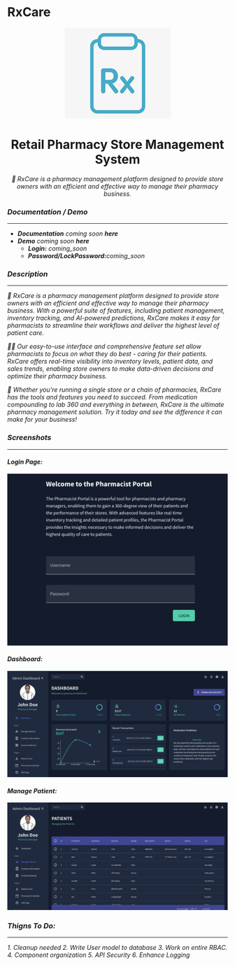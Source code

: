 <!-- @format -->

# RxCare

<p align="center">
<img src="./assets/rxcare-logo.png"/>
</p>
<h1 align="center"> Retail Pharmacy Store Management System</h1>

<p align="center"><i>🏥 RxCare is a pharmacy management platform designed to provide store owners with an efficient and effective way to manage their pharmacy business.</p>

<h3>Documentation / Demo</h3>
<hr>

<ul>
<li><b>Documentation</b> coming soon <b>here</b></a></li>
<li><b>Demo</b> coming soon <b>here </b></a>
<ul>
<li><b>Login:</b> coming_soon</li>
<li><b>Password/LockPassword:</b>coming_soon</li>
</ul>
</li>
</ul>

<h3>Description</h3>
<hr>
🏥 RxCare is a pharmacy management platform designed to provide store owners with an efficient and effective way to manage their pharmacy business. With a powerful suite of features, including patient management, inventory tracking, and AI-powered predictions, RxCare makes it easy for pharmacists to streamline their workflows and deliver the highest level of patient care.

👨‍⚕️ Our easy-to-use interface and comprehensive feature set allow pharmacists to focus on what they do best - caring for their patients. RxCare offers real-time visibility into inventory levels, patient data, and sales trends, enabling store owners to make data-driven decisions and optimize their pharmacy business.

💊 Whether you're running a single store or a chain of pharmacies, RxCare has the tools and features you need to succeed. From medication compounding to lab 360 and everything in between, RxCare is the ultimate pharmacy management solution. Try it today and see the difference it can make for your business!

<h3>Screenshots</h3>
<hr>
<h4>Login Page: </h5>
<img src="./assets/ui-github-screenshots/login.png"/></h4>
<h4>Dashboard: </h5>
<img src="./assets/ui-github-screenshots/dashboard.png"/></h4>
<h4>Manage Patient: </h5>
<img src="./assets/ui-github-screenshots/manage_patient.png"/></h4>

<h3>Thigns To Do:</h3>
<hr>
1. Cleanup needed
2. Write User model to database
3. Work on entire RBAC.
4. Component organization
5. API Security
6. Enhance Logging
